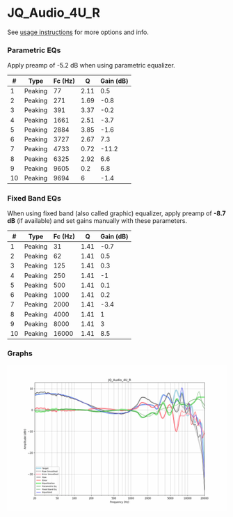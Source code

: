 # JQ_Audio_4U_R
See [usage instructions](https://github.com/jaakkopasanen/AutoEq#usage) for more options and info.

### Parametric EQs
Apply preamp of -5.2 dB when using parametric equalizer.

|   # | Type    |   Fc (Hz) |    Q |   Gain (dB) |
|-----|---------|-----------|------|-------------|
|   1 | Peaking |        77 | 2.11 |         0.5 |
|   2 | Peaking |       271 | 1.69 |        -0.8 |
|   3 | Peaking |       391 | 3.37 |        -0.2 |
|   4 | Peaking |      1661 | 2.51 |        -3.7 |
|   5 | Peaking |      2884 | 3.85 |        -1.6 |
|   6 | Peaking |      3727 | 2.67 |         7.3 |
|   7 | Peaking |      4733 | 0.72 |       -11.2 |
|   8 | Peaking |      6325 | 2.92 |         6.6 |
|   9 | Peaking |      9605 | 0.2  |         6.8 |
|  10 | Peaking |      9694 | 6    |        -1.4 |

### Fixed Band EQs
When using fixed band (also called graphic) equalizer, apply preamp of **-8.7 dB** (if available) and set gains manually with these parameters.

|   # | Type    |   Fc (Hz) |    Q |   Gain (dB) |
|-----|---------|-----------|------|-------------|
|   1 | Peaking |        31 | 1.41 |        -0.7 |
|   2 | Peaking |        62 | 1.41 |         0.5 |
|   3 | Peaking |       125 | 1.41 |         0.3 |
|   4 | Peaking |       250 | 1.41 |        -1   |
|   5 | Peaking |       500 | 1.41 |         0.1 |
|   6 | Peaking |      1000 | 1.41 |         0.2 |
|   7 | Peaking |      2000 | 1.41 |        -3.4 |
|   8 | Peaking |      4000 | 1.41 |         1   |
|   9 | Peaking |      8000 | 1.41 |         3   |
|  10 | Peaking |     16000 | 1.41 |         8.5 |

### Graphs
![](./JQ_Audio_4U_R.png)
